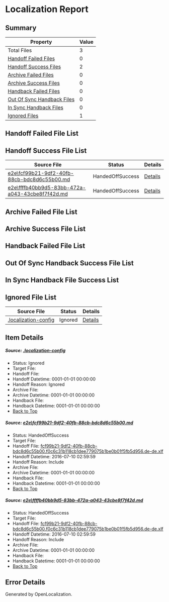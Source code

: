 # <a name='report-top'></a> Localization Report

## Summary
 Property | Value 
 -------- | ----- 
 Total Files | 3
[ Handoff Failed Files ](#handoff-failed-list)| 0
[ Handoff Success Files ](#handoff-success-list)| 2
[ Archive Failed Files ](#archive-failed-list)| 0
[ Archive Success Files ](#archive-success-list)| 0
[ Handback Failed Files ](#handback-failed-list)| 0
[ Out Of Sync Handback Files ](#outofsync-handback-success-list)| 0
[ In Sync Handback Files ](#insync-handback-success-list)| 0
[ Ignored Files ](#ignored-list)| 1

## <a name='handoff-failed-list'></a> Handoff Failed File List

## <a name='handoff-success-list'></a> Handoff Success File List
 Source File | Status | Details 
 ----------- | ------ | ------- 
 [e2e\fcf99b21-9df2-40fb-88cb-bdc8d6c55b00.md](https://github.com/OpenLocalizationTestOrg/oltest/blob/c1d941d6a7ed71c8b2cc79c7974437961befa999/e2e/fcf99b21-9df2-40fb-88cb-bdc8d6c55b00.md) | HandedOffSuccess | [Details](#4a3e0cd8ec9df0fb49d32a38e82a562813d14b161)
 [e2e\ffffb40bb9d5-83bb-472a-a043-43cbe8f7f42d.md](https://github.com/OpenLocalizationTestOrg/oltest/blob/c1d941d6a7ed71c8b2cc79c7974437961befa999/e2e/ffffb40bb9d5-83bb-472a-a043-43cbe8f7f42d.md) | HandedOffSuccess | [Details](#4a3e0cd8ec9df0fb49d32a38e82a562813d14b162)

## <a name='archive-failed-list'></a> Archive Failed File List

## <a name='archive-success-list'></a> Archive Success File List

## <a name='handback-failed-list'></a> Handback Failed File List

## <a name='outofsync-handback-success-list'></a> Out Of Sync Handback Success File List

## <a name='insync-handback-success-list'></a> In Sync Handback File Success List

## <a name='ignored-list'></a> Ignored File List
 Source File | Status | Details 
 ----------- | ------ | ------- 
 [.localization-config](https://github.com/OpenLocalizationTestOrg/oltest/blob/c1d941d6a7ed71c8b2cc79c7974437961befa999/.localization-config) | Ignored | [Details](#3d4f252ac210baf56311d7e97dcc2db10974dbd20)

## Item Details
##### <a name='3d4f252ac210baf56311d7e97dcc2db10974dbd20'></a> Source: [.localization-config](https://github.com/OpenLocalizationTestOrg/oltest/blob/c1d941d6a7ed71c8b2cc79c7974437961befa999/.localization-config)
* Status: Ignored
* Target File: 
* Handoff File: 
* Handoff Datetime: 0001-01-01 00:00:00
* Handoff Reason: Ignored
* Archive File: 
* Archive Datetime: 0001-01-01 00:00:00
* Handback File: 
* Handback Datetime: 0001-01-01 00:00:00
* [Back to Top](#report-top)

##### <a name='4a3e0cd8ec9df0fb49d32a38e82a562813d14b161'></a> Source: [e2e\fcf99b21-9df2-40fb-88cb-bdc8d6c55b00.md](https://github.com/OpenLocalizationTestOrg/oltest/blob/c1d941d6a7ed71c8b2cc79c7974437961befa999/e2e/fcf99b21-9df2-40fb-88cb-bdc8d6c55b00.md)
* Status: HandedOffSuccess
* Target File: 
* Handoff File: [fcf99b21-9df2-40fb-88cb-bdc8d6c55b00.f0c6c31b118cb1dee779075b1be0b01f5fb5d956.de-de.xlf](https://github.com/OpenLocalizationTestOrg/olhandoff-e2e/blob/2b8344375d828ca08c5c755b6d136c4c08779e24/ol-handoff/OpenLocalizationTestOrg/oltest-dede-fly/ci/ht/fcf99b21-9df2-40fb-88cb-bdc8d6c55b00.f0c6c31b118cb1dee779075b1be0b01f5fb5d956.de-de.xlf)
* Handoff Datetime: 2016-07-10 02:59:59
* Handoff Reason: Include
* Archive File: 
* Archive Datetime: 0001-01-01 00:00:00
* Handback File: 
* Handback Datetime: 0001-01-01 00:00:00
* [Back to Top](#report-top)

##### <a name='4a3e0cd8ec9df0fb49d32a38e82a562813d14b162'></a> Source: [e2e\ffffb40bb9d5-83bb-472a-a043-43cbe8f7f42d.md](https://github.com/OpenLocalizationTestOrg/oltest/blob/c1d941d6a7ed71c8b2cc79c7974437961befa999/e2e/ffffb40bb9d5-83bb-472a-a043-43cbe8f7f42d.md)
* Status: HandedOffSuccess
* Target File: 
* Handoff File: [fcf99b21-9df2-40fb-88cb-bdc8d6c55b00.f0c6c31b118cb1dee779075b1be0b01f5fb5d956.de-de.xlf](https://github.com/OpenLocalizationTestOrg/olhandoff-e2e/blob/2b8344375d828ca08c5c755b6d136c4c08779e24/ol-handoff/OpenLocalizationTestOrg/oltest-dede-fly/ci/ht/fcf99b21-9df2-40fb-88cb-bdc8d6c55b00.f0c6c31b118cb1dee779075b1be0b01f5fb5d956.de-de.xlf)
* Handoff Datetime: 2016-07-10 02:59:59
* Handoff Reason: Include
* Archive File: 
* Archive Datetime: 0001-01-01 00:00:00
* Handback File: 
* Handback Datetime: 0001-01-01 00:00:00
* [Back to Top](#report-top)


## Error Details

Generated by OpenLocalization.
